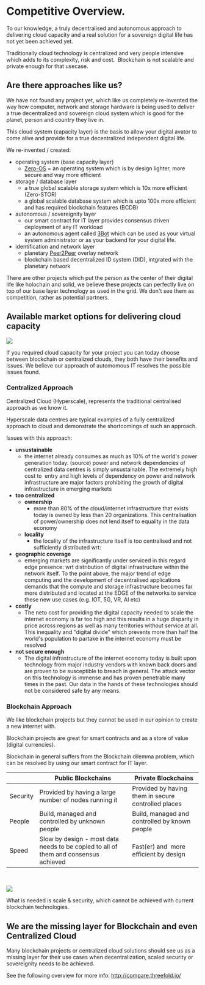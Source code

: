 # Competitive Overview.

To our knowledge, a truly decentralised and autonomous approach to delivering cloud capacity and a real solution for a sovereign digital life has not yet been achieved yet.

Traditionally cloud technology is centralized and very people intensive which adds to its complexity, risk and cost.  Blockchain is not scalable and private enough for that usecase.

## Are there approaches like us?

We have not found any project yet, which like us completely re-invented the way how computer, network and storage hardware is being used to deliver a true decentralized and sovereign cloud system which is good for the planet, person and country they live in.

This cloud system (capacity layer) is the basis to allow your digital avator to come alive and provide for a true decentralized independent digital life.

We re-invented / created:

- operating system (base capacity layer)
  - [Zero-OS](threefold__zos) = an operating system which is by design lighter, more secure and way more efficient
- storage / database layer
  - a true global scalable storage system which is 10x more efficient (Zero-STOR)
  - a global scalable database system which is upto 100x more efficient and has required blockchain features (BCDB)
- autonomous / sovereignity layer
  - our smart contract for IT layer provides consensus driven deployment of any IT workload
  - an autonomous agent called [3Bot](threefold__3bot_def) which can be used as your virtual system administrator or as your backend for your digital life.
- identification and network layer 
  - planetary [Peer2Peer](threefold__peer2peer) overlay network
  - blockchain based decentralized ID system (DID), intgrated with the planetary network

There are other projects which put the person as the center of their digital life like holochain and solid, we believe these projects can perfectly live on top of our base layer technology as used in the grid. We don't see them as competition, rather as potential partners.

## Available market options for delivering cloud capacity

![](tftech__compare.png  )

If you required cloud capacity for your project you can today choose between blockchain or centralized clouds, they both have their benefits and issues. We believe our approach of automomous IT resolves the possible issues found.

### Centralized Approach

Centralized Cloud (Hyperscale), represents the traditional centralised approach as we know it. 

Hyperscale data centres are typical examples of a fully centralized approach to cloud and demonstrate the shortcomings of such an approach. 

Issues with this approach:

- **unsustainable**
  - the internet already consumes as much as 10% of the world's power generation today. (source) power and network dependencies of centralized data centres is simply unsustainable. The extremely high cost to  entry and high levels of dependency on power and network infrastructure are major factors prohibiting the growth of digital infrastructure in emerging markets 
- **too centralized**
  - **ownership**
    - more than 80% of the cloud/internet infrastructure that exists today is owned by less than 20 organizations. This centralisation of power/ownership does not lend itself to equality in the data economy 
  - **locality**
    - the locality of the infrastructure itself is too centralised and not sufficiently distributed wrt: 
- **geographic coverage**
  - emerging markets are significantly under serviced in this regard 
edge presence: wrt distribution of digital infrastructure within the network itself. To the point above, the major trend of edge computing and the development of decentralised applications demands that the compute and storage infrastructure becomes far more distributed and located at the EDGE of the networks to service these new use cases (e.g. IOT, 5G, VR, AI etc)
- **costly**
  - The neto cost for providing the digital capacity needed to scale the internet economy is far too high and this results in a huge disparity in price across regions as well as many territories without service at all. This inequality and "digital divide" which prevents more than half the world's population to partake in the internet economy must be resolved
- **not secure enough**
  - The digital infrastructure of the internet economy today is built upon technology from major industry vendors with known back doors and are proven to be susceptible to breach in general. The attack vector on this technology is immense and has proven penetrable many times in the past. Our data in the hands of these technologies should not be considered safe by any means.

### Blockchain Approach

We like blockchain projects but they cannot be used in our opinion to create a new internet with.

Blockchain projects are great for smart contracts and as a store of value (digital currencies). 

Blockchain in general suffers from the Blockchain dilemma problem, which can be resolved by using our smart contract for IT layer.

|   | Public Blockchains  | Private Blockchains |
|---|---|---|
| Security  | Provided by having a large number of nodes running it  | Provided by having them in secure controlled places |
| People | Build, managed and controlled by unknown people | Build, managed and controlled by known people | 
| Speed | Slow by design - most data needs to be copied to all of them and consensus achieved | Fast(er) and  more efficient by design |

<BR>

![](tftech__blockchain_dilema.png  )

What is needed is scale & security, which cannot be achieved with current blockchain technologies.



## We are the missing layer for Blockchain and even Centralized Cloud

Many blockchain projects or centralized cloud solutions should see us as a missing layer for their use cases when decentralization, scaled security or sovereignity needs to be achieved.

See the following overview for more info: http://compare.threefold.io/